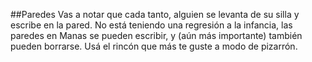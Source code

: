 ##Paredes
Vas a notar que cada tanto, alguien se levanta de su silla y escribe en la pared. No está teniendo una regresión a la infancia, las paredes en Manas se pueden escribir, y (aún más importante) también pueden borrarse. Usá el rincón que más te guste a modo de pizarrón.
